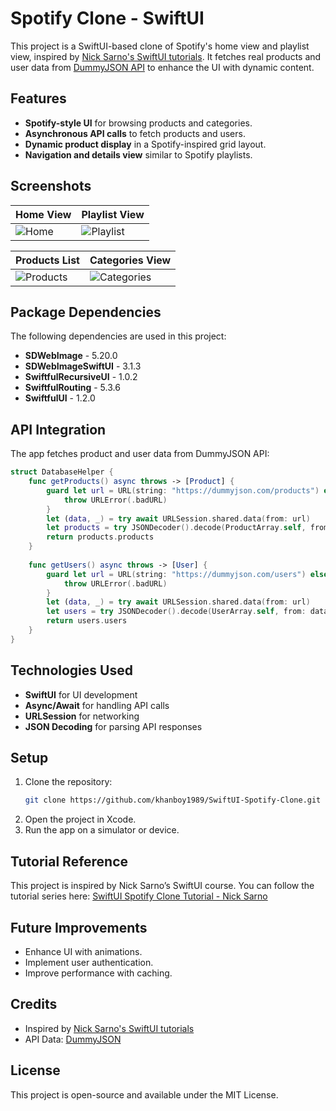 # Spotify Clone - SwiftUI

This project is a SwiftUI-based clone of Spotify's home view and playlist view, inspired by [Nick Sarno's SwiftUI tutorials](https://www.youtube.com/@NickSarno). It fetches real products and user data from [DummyJSON API](https://dummyjson.com) to enhance the UI with dynamic content.

## Features
- **Spotify-style UI** for browsing products and categories.
- **Asynchronous API calls** to fetch products and users.
- **Dynamic product display** in a Spotify-inspired grid layout.
- **Navigation and details view** similar to Spotify playlists.

## Screenshots

| Home View | Playlist View |
|-----------|--------------|
| ![Home](https://github.com/user-attachments/assets/e84155f6-af4b-47be-ae8f-a39730308638) | ![Playlist](https://github.com/user-attachments/assets/f1b68dee-578c-4cf5-accc-c53c4eb902f3) |

| Products List | Categories View |
|--------------|----------------|
| ![Products](https://github.com/user-attachments/assets/c19b4da0-acaf-4ca7-b93c-97ac56c4c9fc) | ![Categories](https://github.com/user-attachments/assets/76efcdbe-6050-45e6-ba02-51f180c353a5) |

## Package Dependencies

The following dependencies are used in this project:

- **SDWebImage** - 5.20.0
- **SDWebImageSwiftUI** - 3.1.3
- **SwiftfulRecursiveUI** - 1.0.2
- **SwiftfulRouting** - 5.3.6
- **SwiftfulUI** - 1.2.0

## API Integration
The app fetches product and user data from DummyJSON API:

```swift
struct DatabaseHelper {
    func getProducts() async throws -> [Product] {
        guard let url = URL(string: "https://dummyjson.com/products") else {
            throw URLError(.badURL)
        }
        let (data, _) = try await URLSession.shared.data(from: url)
        let products = try JSONDecoder().decode(ProductArray.self, from: data)
        return products.products
    }
    
    func getUsers() async throws -> [User] {
        guard let url = URL(string: "https://dummyjson.com/users") else {
            throw URLError(.badURL)
        }
        let (data, _) = try await URLSession.shared.data(from: url)
        let users = try JSONDecoder().decode(UserArray.self, from: data)
        return users.users
    }
}
```

## Technologies Used
- **SwiftUI** for UI development
- **Async/Await** for handling API calls
- **URLSession** for networking
- **JSON Decoding** for parsing API responses

## Setup
1. Clone the repository:
   ```sh
   git clone https://github.com/khanboy1989/SwiftUI-Spotify-Clone.git
   ```
2. Open the project in Xcode.
3. Run the app on a simulator or device.

## Tutorial Reference
This project is inspired by Nick Sarno’s SwiftUI course. You can follow the tutorial series here:
[SwiftUI Spotify Clone Tutorial - Nick Sarno](https://www.youtube.com/watch?v=9Qww1VNLHzA&list=PLwvDm4VfkdpiT7mKzjxfCYn_zaMC3Fmkz&index=1)

## Future Improvements
- Enhance UI with animations.
- Implement user authentication.
- Improve performance with caching.

## Credits
- Inspired by [Nick Sarno's SwiftUI tutorials](https://www.youtube.com/@NickSarno)
- API Data: [DummyJSON](https://dummyjson.com)

## License
This project is open-source and available under the MIT License.
